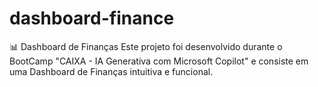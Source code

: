 # dashboard-finance
📊 Dashboard de Finanças Este projeto foi desenvolvido durante o BootCamp "CAIXA - IA Generativa com Microsoft Copilot" e consiste em uma Dashboard de Finanças intuitiva e funcional. 
